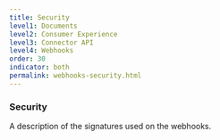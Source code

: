 ```yaml
---
title: Security
level1: Documents
level2: Consumer Experience
level3: Connector API
level4: Webhooks
order: 30
indicator: both
permalink: webhooks-security.html
---
```


### Security

A description of the signatures used on the webhooks.
